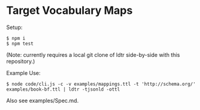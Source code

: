# Target Vocabulary Maps

Setup:

    $ npm i
    $ npm test

(Note: currently requires a local git clone of ldtr side-by-side with this repository.)

Example Use:

    $ node code/cli.js -c -v examples/mappings.ttl -t 'http://schema.org/' examples/book-bf.ttl | ldtr -tjsonld -ottl

Also see examples/Spec.md.
